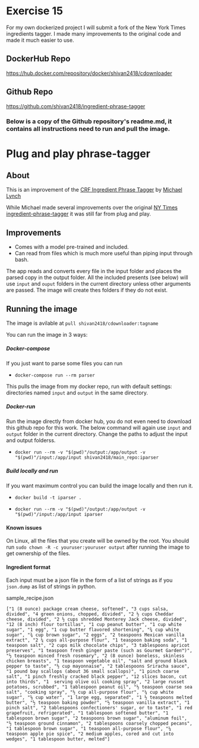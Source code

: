 # Exercise 15

For my own dockerized project I will submit a fork of the New York Times ingredients
tagger. I made many improvements to the original code and made it much easier to use.


## DockerHub Repo
https://hub.docker.com/repository/docker/shivan2418/cdownloader

## Github Repo
https://github.com/shivan2418/ingredient-phrase-tagger


### Below is a copy of the Github repository's readme.md, it contains all instructions need to run and pull the image.

# Plug and play phrase-tagger


## About
This is an improvement of the [CRF Ingredient Phrase Tagger](https://github.com/mtlynch/ingredient-phrase-tagger) by [Michael Lynch](https://github.com/mtlynch)

While Michael made several improvements over the original [NY Times ingredient-phrase-tagger](https://github.com/NYTimes/ingredient-phrase-tagger)
it was still far from plug and play.

## Improvements
* Comes with a model pre-trained and included.
* Can read from files which is much more useful than piping input through bash.



The app reads and converts every file in the input folder and places the parsed copy in the output folder.
All the included presents (see below) will use `input` and `ouput` folders in the current directory unless other arguments are passed. The image will create thes folders if they do not exist.


## Running the image
The image is avilable at `pull shivan2418/cdownloader:tagname`

You can run the image in 3 ways:

##### Docker-compose
If you just want to parse some files you can run

* ```docker-compose run --rm parser```

This pulls the image from my docker repo, run with default settings: directories named `input` and `output` in the same directory.

##### Docker-run
Run the image directly from docker hub, you do not even need to download this github repo for this work. 
The below command will again use `input` and `output` folder in the current directory. Change the paths to adjust the input and output folderss.
* `docker run --rm -v "$(pwd)"/output:/app/output -v "$(pwd)"/input:/app/input shivan2418/main_repo:iparser`

##### Build locally and run
If you want maximum control you can build the image locally and then run it.  
* ```docker build -t iparser .```

* ```docker run --rm -v "$(pwd)"/output:/app/output -v "$(pwd)"/input:/app/input iparser```


#### Known issues
On Linux, all the files that you create will be owned by the root. You should run `sudo chown -R -c youruser:youruser output` after running the image to get ownership of the files. 
 
#### Ingredient format
Each input must be a json file in the form of a list of strings as if you `json.dump` as list of strings in python.

sample_recipe.json
    
`["1 (8 ounce) package cream cheese, softened", "3 cups salsa, divided", "4 green onions, chopped, divided", "2 ½ cups Cheddar cheese, divided", "2 ½ cups shredded Monterey Jack cheese, divided", "12 (8 inch) flour tortillas", "1 cup peanut butter", "1 cup white sugar", "1 egg", "1 cup butter flavored shortening", "¾ cup white sugar", "¾ cup brown sugar", "2 eggs", "2 teaspoons Mexican vanilla extract", "2 ¼ cups all-purpose flour", "1 teaspoon baking soda", "1 teaspoon salt", "2 cups milk chocolate chips", "3 tablespoons apricot preserves", "1 teaspoon fresh ginger paste (such as Gourmet Garden™)", "½ teaspoon minced fresh rosemary", "2 (8 ounce) boneless, skinless chicken breasts", "1 teaspoon vegetable oil", "salt and ground black pepper to taste", "½ cup mayonnaise", "2 tablespoons Sriracha sauce", "1 pound bay scallops (about 36 small scallops)", "1 pinch coarse salt", "1 pinch freshly cracked black pepper", "12 slices bacon, cut into thirds", "1  serving olive oil cooking spray", "2 large russet potatoes, scrubbed", "1 tablespoon peanut oil", "½ teaspoon coarse sea salt", "cooking spray", "½ cup all-purpose flour", "¼ cup white sugar", "⅛ cup water", "1 large egg, separated", "1 ½ teaspoons melted butter", "½ teaspoon baking powder", "½ teaspoon vanilla extract", "1 pinch salt", "2 tablespoons confectioners' sugar, or to taste", "1 red grapefruit, refrigerated", "1 tablespoon softened butter", "1 tablespoon brown sugar", "2 teaspoons brown sugar", "aluminum foil", "½ teaspoon ground cinnamon", "2 tablespoons coarsely chopped pecans", "1 tablespoon brown sugar", "1 teaspoon all-purpose flour", "¼ teaspoon apple pie spice", "2 medium apples, cored and cut into wedges", "1 tablespoon butter, melted"]`




